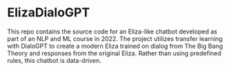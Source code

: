 # ElizaDialoGPT
This repo contains the source code for an Eliza-like chatbot developed as part of an NLP and ML course in 2022. The project utilizes transfer learning with DialoGPT to create a modern Eliza trained on dialog from The Big Bang Theory and responses from the original Eliza. Rather than using predefined rules, this chatbot is data-driven. 

